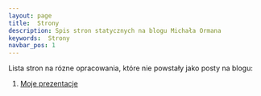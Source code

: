 ```yaml
---
layout: page
title:  Strony
description: Spis stron statycznych na blogu Michała Ormana
keywords:  Strony
navbar_pos: 1
---
```

Lista stron na rózne opracowania, które nie powstały jako posty na blogu:

  1. [Moje prezentacje](/prezentacje/)